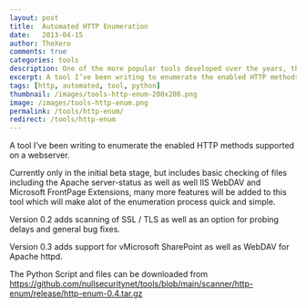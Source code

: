 ```yaml
---
layout: post
title:  Automated HTTP Enumeration
date:   2013-04-15
author: TheXero
comments: true
categories: tools
description: One of the more popular tools developed over the years, the HTTP Enum tool. This python tool assists with the manual tasks of fingerprinting of HTTP servers as well as attempts to identify a small number of deployed web technologies.
excerpt: A tool I’ve been writing to enumerate the enabled HTTP methods supported on a webserver. Currently only in the initial beta stage, but includes basic checking of files including the...
tags: [http, automated, tool, python]
thumbnail: /images/tools-http-enum-200x200.png
image: /images/tools-http-enum.png
permalink: /tools/http-enum/
redirect: /tools/http-enum
---
```


A tool I’ve been writing to enumerate the enabled HTTP methods supported on a webserver.

Currently only in the initial beta stage, but includes basic checking of files including the Apache server-status as well as well IIS WebDAV and Microsoft FrontPage Extensions, many more features will be added to this tool which will make alot of the enumeration process quick and simple.

Version 0.2 adds scanning of SSL / TLS as well as an option for probing delays and general bug fixes.

Version 0.3 adds support for vMicrosoft SharePoint as well as WebDAV for Apache httpd.

The Python Script and files can be downloaded from <a href="https://github.com/nullsecuritynet/tools/blob/main/scanner/http-enum/release/http-enum-0.4.tar.gz" target="_blank">https://github.com/nullsecuritynet/tools/blob/main/scanner/http-enum/release/http-enum-0.4.tar.gz</a>
